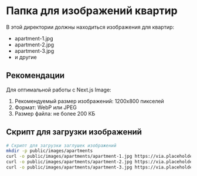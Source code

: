 # Папка для изображений квартир

В этой директории должны находиться изображения для квартир:

- apartment-1.jpg
- apartment-2.jpg
- apartment-3.jpg
- и другие

## Рекомендации

Для оптимальной работы с Next.js Image:

1. Рекомендуемый размер изображений: 1200x800 пикселей
2. Формат: WebP или JPEG
3. Размер файла: не более 200 КБ

## Скрипт для загрузки изображений

```bash
# Скрипт для загрузки заглушек изображений
mkdir -p public/images/apartments
curl -o public/images/apartments/apartment-1.jpg https://via.placeholder.com/1200x800.jpg?text=Apartment+1
curl -o public/images/apartments/apartment-2.jpg https://via.placeholder.com/1200x800.jpg?text=Apartment+2
curl -o public/images/apartments/apartment-3.jpg https://via.placeholder.com/1200x800.jpg?text=Apartment+3
```